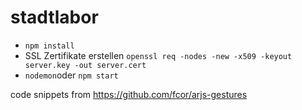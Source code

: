 # stadtlabor

* `npm install`
* SSL Zertifikate erstellen `openssl req -nodes -new -x509 -keyout server.key -out server.cert`
* `nodemon`oder `npm start`

code snippets from https://github.com/fcor/arjs-gestures
